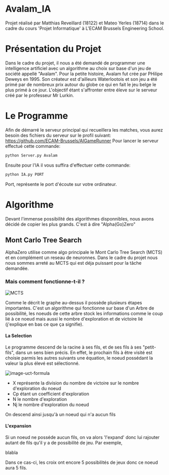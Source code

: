 # Avalam_IA

Projet réalisé par Matthias Reveillard (18122) et Mateo Yerles (18714) dans le cadre du cours 'Projet Informatique' à L'ECAM Brussels Engineering School.

# Présentation du Projet

Dans le cadre du projet, il nous a été demandé de programmer une intelligence artificiel avec un algorithme au choix sur base d'un jeu de société appellé "Avalam".
Pour la petite histoire, Avalam fut crée par PHilipe Deweys en 1995.
Son créateur est d'ailleurs Waterlootois et son jeu a été primé par de nombreux prix autour du globe ce qui en fait le jeu belge le plus primé à ce jour.
L'objectif étant s'affronter entre éleve sur le serveur créé par le professeur Mr Lurkin.

# Le Programme
Afin de démarré le serveur principal qui recueillera les matches, vous aurez besoin des fichiers du serveur sur le profil suivant:
https://github.com/ECAM-Brussels/AIGameRunner
Pour lancer le serveur effectué cette commande:
```Python
python Server.py Avalam
```
Ensuite pour l'IA il vous suffira d'effectuer cette commande:
```Python
python IA.py PORT
```
Port, représente le port d'écoute sur votre ordinateur.

# Algorithme
Devant l'immense possibilité des algorithmes disponnibles, nous avons décidé de copier les plus grands.
C'est à dire "Alpha(Go)Zero"

## Mont Carlo Tree Search
AlphaZero utilise comme algo principale le Mont Carlo Tree Search (MCTS) et en complément un reseau de neuronnes.
Dans le cadre du projet nous nous sommes arreté au MCTS qui est déja puissant pour la tâche demandée.
### Mais comment fonctionne-t-il ?
![MCTS](https://user-images.githubusercontent.com/60757246/81428082-07142180-915c-11ea-8349-7aaea1bd9a57.png)

Comme le décrit le graphe au-dessus il possède plusieurs étapes importantes.
C'est un algorithme qui fonctionne sur base d'un Arbre de possibilité, les noeuds de cette arbre stock les informations comme le coup lié à ce noeud mais aussi le nombre d'exploration et de victoire lié (j'explique en bas ce que ça signifie).

#### La Selection

Le programme descend de la racine à ses fils, et de ses fils à ses "petit-fils", dans un sens bien précis.
En effet, le prochain fils à être visité est choisie parmis les autres suivants une équation, le noeud possédant la valeur la plus élevé est sélectionné.

![image-uct-formula](https://user-images.githubusercontent.com/60757246/81433802-6f1b3580-9165-11ea-8235-d8a1fbfce5a8.png)

- X représente la division du nombre de victoire sur le nombre d'exploration du noeud
- Cp étant un coefficient d'exploration
- N le nombre d'exploration
- Nj le nombre d'exploration du noeud

On descend ainsi jusqu'à un noeud qui n'a aucun fils

#### L'expansion

Si un noeud ne posséde aucun fils, on va alors 'l'expand' donc lui rajouter autant de fils qu'il y a de possibilité de jeu.
Par exemple,

blabla

Dans ce cas-ci, les croix ont encore 5 possibilités de jeux donc ce noeud aura 5 fils.
